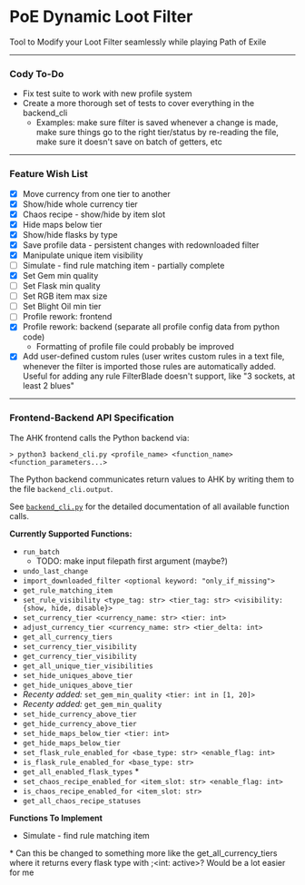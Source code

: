 # PoE Dynamic Loot Filter

Tool to Modify your Loot Filter seamlessly while playing Path of Exile

- - -

### Cody To-Do
 - Fix test suite to work with new profile system
 - Create a more thorough set of tests to cover everything in the backend_cli
   - Examples: make sure filter is saved whenever a change is made, make sure things go to the
     right tier/status by re-reading the file, make sure it doesn't save on batch of getters, etc

- - -

### Feature Wish List
 - [x] Move currency from one tier to another
 - [x] Show/hide whole currency tier
 - [x] Chaos recipe - show/hide by item slot
 - [x] Hide maps below tier
 - [x] Show/hide flasks by type
 - [x] Save profile data - persistent changes with redownloaded filter
 - [x] Manipulate unique item visibility
 - [ ] Simulate - find rule matching item - partially complete
 - [x] Set Gem min quality
 - [ ] Set Flask min quality
 - [ ] Set RGB item max size
 - [ ] Set Blight Oil min tier
 - [ ] Profile rework: frontend
 - [x] Profile rework: backend (separate all profile config data from python code)
   - Formatting of profile file could probably be improved
 - [x] Add user-defined custom rules (user writes custom rules in a text file,
   whenever the filter is imported those rules are automatically added.
   Useful for adding any rule FilterBlade doesn't support, like "3 sockets, at least 2 blues"

- - -

### Frontend-Backend API Specification

The AHK frontend calls the Python backend via:
```
> python3 backend_cli.py <profile_name> <function_name> <function_parameters...>
```
The Python backend communicates return values to AHK by writing them to the file `backend_cli.output`.

See [`backend_cli.py`](https://github.com/Apollys/PoEDynamicLootFilter/blob/master/backend_cli.py) for the detailed documentation of all available function calls.

**Currently Supported Functions:**
  - `run_batch`
    - TODO: make input filepath first argument (maybe?)
  - `undo_last_change`
  - `import_downloaded_filter <optional keyword: "only_if_missing">`
  - `get_rule_matching_item`
  - `set_rule_visibility <type_tag: str> <tier_tag: str> <visibility: {show, hide, disable}>`
  - `set_currency_tier <currency_name: str> <tier: int>`
  - `adjust_currency_tier <currency_name: str> <tier_delta: int>`
  - `get_all_currency_tiers`
  - `set_currency_tier_visibility`
  - `get_currency_tier_visibility`
  - `get_all_unique_tier_visibilities`
  - `set_hide_uniques_above_tier`
  - `get_hide_uniques_above_tier`
  - *Recenty added:* `set_gem_min_quality <tier: int in [1, 20]>`
  - *Recenty added:* `get_gem_min_quality`
  - `set_hide_currency_above_tier`
  - `get_hide_currency_above_tier`
  - `set_hide_maps_below_tier <tier: int>`
  - `get_hide_maps_below_tier`
  - `set_flask_rule_enabled_for <base_type: str> <enable_flag: int>`
  - `is_flask_rule_enabled_for <base_type: str>`
  - `get_all_enabled_flask_types` \*
  - `set_chaos_recipe_enabled_for <item_slot: str> <enable_flag: int>`
  - `is_chaos_recipe_enabled_for <item_slot: str>`
  - `get_all_chaos_recipe_statuses`

**Functions To Implement**
 - Simulate - find rule matching item

\* Can this be changed to something more like the get_all_currency_tiers where it returns every flask type with <flask name>;<int: active>? Would be a lot easier for me
 
